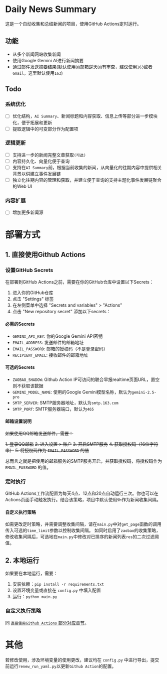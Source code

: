 # Daily News Summary

这是一个自动收集和总结新闻的项目，使用GitHub Actions定时运行。

## 功能

- 从多个新闻网站收集新闻
- 使用Google Gemini AI进行新闻摘要
- 通过邮件发送摘要结果(~~默认使用`QQ`邮箱~~逆天`QQ`有审查，建议使用`163`或者`Gmail`，这里默认使用`163`)

## Todo

### 系统优化

- [ ] 优化结构，`AI Summary`、新闻标题和内容获取、信息上传等部分进一步模块化，便于拓展和更新
- [ ] 提取逻辑中的可变部分作为配置项

### 逻辑更新

- [ ] 支持进一步的新闻完整文章获取`(可选)`
- [ ] 内容持久化、向量化便于查询
- [ ] 支持在`AI Summary`前，根据当前收集的新闻，从向量化的往期内容中提供相关背景以供建立事件发展链
- [ ] 独立化往期内容的管理和获取，并建立便于查询的支持主题化事件发展链聚合的Web UI

### 内容扩展

- [ ] 增加更多新闻源

# 部署方式

## 1. 直接使用Github Actions

### 设置GitHub Secrets

在部署到GitHub Actions之前，需要在你的GitHub仓库中设置以下Secrets：

1. 进入你的GitHub仓库
2. 点击 "Settings" 标签
3. 在左侧菜单中选择 "Secrets and variables" > "Actions"
4. 点击 "New repository secret" 添加以下secrets：

#### 必需的Secrets

- `GEMINI_API_KEY`: 你的Google Gemini API密钥
- `EMAIL_ADDRESS`: 发送邮件的邮箱地址
- `EMAIL_PASSWORD`: 邮箱的授权码（不是登录密码）
- `RECIPIENT_EMAIL`: 接收邮件的邮箱地址

#### 可选的Secrets

- `ZAOBAO_SHADOW`: Github Action IP可访问的联合早报realtime页面URL，置空则不获取该数据
- `GEMINI_MODEL_NAME`: 使用的Google Gemini模型名称，默认为`gemini-2.5-pro`
- `SMTP_SERVER`: SMTP服务器地址，默认为`smtp.163.com`
- `SMTP_PORT`: SMTP服务器端口，默认为`465`

#### 邮箱设置说明

~~如果使用QQ邮箱发送邮件，需要：~~

~~1. 登录QQ邮箱~~
~~2. 进入设置 > 账户~~
~~3. 开启SMTP服务~~
~~4. 获取授权码（16位字符串）~~
~~5. 将授权码作为 `EMAIL_PASSWORD` 的值~~

总而言之就是把使用的邮箱服务的SMTP服务开启，并获取授权码，将授权码作为 `EMAIL_PASSWORD` 的值。

### 定时执行

GitHub Actions工作流配置为每天4点、12点和20点自动运行三次。你也可以在Actions页面手动触发执行。结合该策略，项目中默认使用`9h`作为新闻收集间隔。

#### 自定义执行策略

如需更改定时策略，并需要调整收集间隔，请在`main.py`中对`get_page`函数的调用传入可选的`time_limit`参数以控制收集间隔。
如同时启用了`zaobao`的收集策略，修改收集间隔后，可选地在`main.py`中修改对已排序的新闻列表`res`的二次过滤阈值。

## 2. 本地运行

如果要在本地运行，需要：

1. 安装依赖：`pip install -r requirements.txt`
2. 设置环境变量或直接在 `config.py` 中填入配置
3. 运行：`python main.py`

### 自定义执行策略

同 [`直接使用Github Actions` 部分对应章节](#自定义执行策略)。

# 其他

若修改使用，涉及环境变量的使用更改，建议均在 `config.py` 中进行导出，提交前运行`renew_run_yaml.py`以更新`Github Action`的配置。
